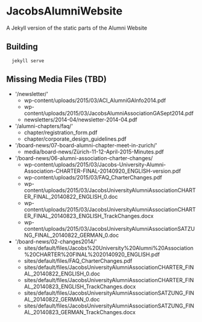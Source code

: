 # JacobsAlumniWebsite
A Jekyll version of the static parts of the Alumni Website

## Building
```
  jekyll serve
```

## Missing Media Files (TBD)
* '/newsletter/'
  * wp-content/uploads/2015/03/ACI_AlumniGAInfo2014.pdf
  * wp-content/uploads/2015/03/JacobsAlumniAssociationGASept2014.pdf
  * newsletters/2014-04/newsletter-2014-04.pdf
* '/alumni-chapters/faq/'
  * chapter/registration_form.pdf
  * chapter/corporate_design_guidelines.pdf
* '/board-news/07-board-alumni-chapter-meet-in-zurich/'
  * media/board-news/Zürich-11-12-April-2015-Minutes.pdf
* '/board-news/06-alumni-association-charter-changes/
  * wp-content/uploads/2015/03/Jacobs-University-Alumni-Association-CHARTER-FINAL-20140920_ENGLISH-version.pdf
  * wp-content/uploads/2015/03/FAQ_CharterChanges.pdf
  * wp-content/uploads/2015/03/JacobsUniversityAlumniAssociationCHARTER_FINAL_20140822_ENGLISH_0.doc
  * wp-content/uploads/2015/03/JacobsUniversityAlumniAssociationCHARTER_FINAL_20140823_ENGLISH_TrackChanges.docx
  * wp-content/uploads/2015/03/JacobsUniversityAlumniAssociationSATZUNG_FINAL_20140822_GERMAN_0.doc
* '/board-news/02-changes2014/'
  * sites/default/files/Jacobs%20University%20Alumni%20Association%20CHARTER%20FINAL%2020140920_ENGLISH.pdf
  * sites/default/files/FAQ_CharterChanges.pdf
  * sites/default/files/JacobsUniversityAlumniAssociationCHARTER_FINAL_20140822_ENGLISH_0.doc
  * sites/default/files/JacobsUniversityAlumniAssociationCHARTER_FINAL_20140823_ENGLISH_TrackChanges.docx
  * sites/default/files/JacobsUniversityAlumniAssociationSATZUNG_FINAL_20140822_GERMAN_0.doc
  * sites/default/files/JacobsUniversityAlumniAssociationSATZUNG_FINAL_20140823_GERMAN_TrackChanges.docx